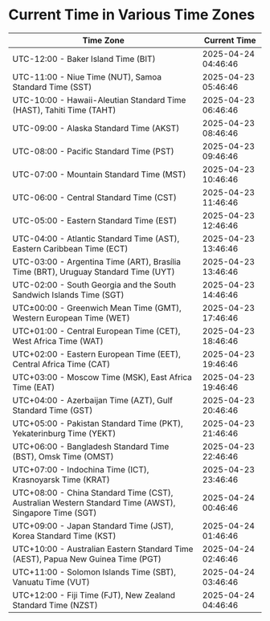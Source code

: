 # Current Time in Various Time Zones

| Time Zone | Current Time |
|-----------|--------------|
| UTC-12:00 - Baker Island Time (BIT) | 2025-04-24 04:46:46 |
| UTC-11:00 - Niue Time (NUT), Samoa Standard Time (SST) | 2025-04-23 05:46:46 |
| UTC-10:00 - Hawaii-Aleutian Standard Time (HAST), Tahiti Time (TAHT) | 2025-04-23 06:46:46 |
| UTC-09:00 - Alaska Standard Time (AKST) | 2025-04-23 08:46:46 |
| UTC-08:00 - Pacific Standard Time (PST) | 2025-04-23 09:46:46 |
| UTC-07:00 - Mountain Standard Time (MST) | 2025-04-23 10:46:46 |
| UTC-06:00 - Central Standard Time (CST) | 2025-04-23 11:46:46 |
| UTC-05:00 - Eastern Standard Time (EST) | 2025-04-23 12:46:46 |
| UTC-04:00 - Atlantic Standard Time (AST), Eastern Caribbean Time (ECT) | 2025-04-23 13:46:46 |
| UTC-03:00 - Argentina Time (ART), Brasília Time (BRT), Uruguay Standard Time (UYT) | 2025-04-23 13:46:46 |
| UTC-02:00 - South Georgia and the South Sandwich Islands Time (SGT) | 2025-04-23 14:46:46 |
| UTC±00:00 - Greenwich Mean Time (GMT), Western European Time (WET) | 2025-04-23 17:46:46 |
| UTC+01:00 - Central European Time (CET), West Africa Time (WAT) | 2025-04-23 18:46:46 |
| UTC+02:00 - Eastern European Time (EET), Central Africa Time (CAT) | 2025-04-23 19:46:46 |
| UTC+03:00 - Moscow Time (MSK), East Africa Time (EAT) | 2025-04-23 19:46:46 |
| UTC+04:00 - Azerbaijan Time (AZT), Gulf Standard Time (GST) | 2025-04-23 20:46:46 |
| UTC+05:00 - Pakistan Standard Time (PKT), Yekaterinburg Time (YEKT) | 2025-04-23 21:46:46 |
| UTC+06:00 - Bangladesh Standard Time (BST), Omsk Time (OMST) | 2025-04-23 22:46:46 |
| UTC+07:00 - Indochina Time (ICT), Krasnoyarsk Time (KRAT) | 2025-04-23 23:46:46 |
| UTC+08:00 - China Standard Time (CST), Australian Western Standard Time (AWST), Singapore Time (SGT) | 2025-04-24 00:46:46 |
| UTC+09:00 - Japan Standard Time (JST), Korea Standard Time (KST) | 2025-04-24 01:46:46 |
| UTC+10:00 - Australian Eastern Standard Time (AEST), Papua New Guinea Time (PGT) | 2025-04-24 02:46:46 |
| UTC+11:00 - Solomon Islands Time (SBT), Vanuatu Time (VUT) | 2025-04-24 03:46:46 |
| UTC+12:00 - Fiji Time (FJT), New Zealand Standard Time (NZST) | 2025-04-24 04:46:46 |
